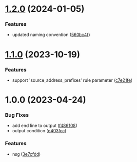 # [1.2.0](https://github.com/data-platform-hq/terraform-azurerm-network-security-group/compare/v1.1.0...v1.2.0) (2024-01-05)


### Features

* updated naming convention ([560bc4f](https://github.com/data-platform-hq/terraform-azurerm-network-security-group/commit/560bc4f4b199cb839a13da903c6e18861cba177c))

# [1.1.0](https://github.com/data-platform-hq/terraform-azurerm-network-security-group/compare/v1.0.0...v1.1.0) (2023-10-19)


### Features

* support 'source_address_prefixes' rule parameter ([c7e21fe](https://github.com/data-platform-hq/terraform-azurerm-network-security-group/commit/c7e21fe45d5879f13bbf538a76cfc5864fc41a4b))

# 1.0.0 (2023-04-24)


### Bug Fixes

* add end line to output ([f486108](https://github.com/data-platform-hq/terraform-azurerm-network-security-group/commit/f486108c33bec1c935e0b2ab0dd6fccf5817f52b))
* output condition ([e403fcc](https://github.com/data-platform-hq/terraform-azurerm-network-security-group/commit/e403fcc306dd8eb1310817aee832eabc81282229))


### Features

* nsg ([3e7cfdd](https://github.com/data-platform-hq/terraform-azurerm-network-security-group/commit/3e7cfdd243bd072ec1964e17fd2b653258d0bf2b))
